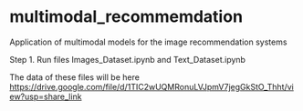 # multimodal_recommemdation
Application of multimodal models for the image recommendation systems

Step 1. Run files Images_Dataset.ipynb and Text_Dataset.ipynb

The data of these files will be here https://drive.google.com/file/d/1TIC2wUQMRonuLVJpmV7jegGkStO_Thht/view?usp=share_link
